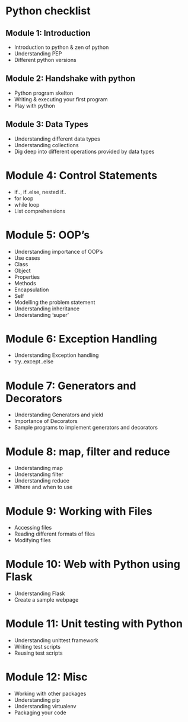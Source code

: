 # Python checklist

## Module 1: Introduction
- Introduction to python & zen of python
- Understanding PEP
- Different python versions

## Module 2: Handshake with python
- Python program skelton
- Writing & executing your first program
- Play with python

## Module 3: Data Types
- Understanding different data types
- Understanding collections
- Dig deep into different operations provided by data types

# Module 4: Control Statements
- if.., if..else, nested if..
- for loop
- while loop
- List comprehensions

# Module 5: OOP’s
- Understanding importance of OOP’s
- Use cases
- Class
- Object
- Properties
- Methods
- Encapsulation
- Self
- Modelling the problem statement
- Understanding inheritance
- Understanding ‘super’

# Module 6: Exception Handling
- Understanding Exception handling
- try..except..else

# Module 7: Generators and Decorators
- Understanding Generators and yield
- Importance of Decorators
- Sample programs to implement generators and decorators

# Module 8: map, filter and reduce
- Understanding map
- Understanding filter
- Understanding reduce
- Where and when to use

# Module 9: Working with Files
- Accessing files
- Reading different formats of files
- Modifying files

# Module 10: Web with Python using Flask
- Understanding Flask
- Create a sample webpage

# Module 11: Unit testing with Python
- Understanding unittest framework
- Writing test scripts
- Reusing test scripts

# Module 12: Misc
- Working with other packages
- Understanding pip
- Understanding virtualenv
- Packaging your code